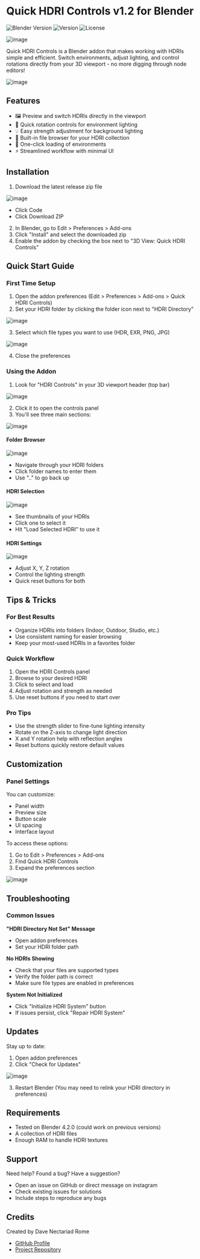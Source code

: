 # Quick HDRI Controls v1.2 for Blender

![Blender Version](https://img.shields.io/badge/Blender-4.2.0+-green.svg)
![Version](https://img.shields.io/badge/Version-0.9-blue.svg)
![License](https://img.shields.io/badge/License-MIT-lightgrey.svg)

![image](https://github.com/user-attachments/assets/f34ccf54-7e65-4dcb-8173-7b43ba369ea8)


Quick HDRI Controls is a Blender addon that makes working with HDRIs simple and efficient. Switch environments, adjust lighting, and control rotations directly from your 3D viewport - no more digging through node editors!

![image](https://github.com/user-attachments/assets/a942a5b2-b34d-466d-8e30-63e610576e42)




## Features

- 🖼️ Preview and switch HDRIs directly in the viewport
- 🔄 Quick rotation controls for environment lighting
- 💡 Easy strength adjustment for background lighting
- 📁 Built-in file browser for your HDRI collection
- 🎯 One-click loading of environments
- ⚡ Streamlined workflow with minimal UI

## Installation

1. Download the latest release zip file

![image](https://github.com/user-attachments/assets/0baaf264-0775-452b-a9d2-fc85be647507)
 - Click Code
 - Click Download ZIP

2. In Blender, go to Edit > Preferences > Add-ons
3. Click "Install" and select the downloaded zip
4. Enable the addon by checking the box next to "3D View: Quick HDRI Controls"

## Quick Start Guide

### First Time Setup

1. Open the addon preferences (Edit > Preferences > Add-ons > Quick HDRI Controls)
2. Set your HDRI folder by clicking the folder icon next to "HDRI Directory"

![image](https://github.com/user-attachments/assets/f6899f91-a0aa-462c-b26f-8720187b4791)

3. Select which file types you want to use (HDR, EXR, PNG, JPG)

![image](https://github.com/user-attachments/assets/5c3fc0bc-981f-4684-b1a8-4053eda39bcb)

4. Close the preferences

### Using the Addon

1. Look for "HDRI Controls" in your 3D viewport header (top bar)

![image](https://github.com/user-attachments/assets/001ed482-c246-430a-b5d3-c7c652e41953)

2. Click it to open the controls panel
3. You'll see three main sections:

![image](https://github.com/user-attachments/assets/16651a75-2e1b-431e-a561-2da4576d72ea)



#### Folder Browser

![image](https://github.com/user-attachments/assets/9fb2f24a-6fe1-400e-aaa5-c49526d3818b)

- Navigate through your HDRI folders
- Click folder names to enter them
- Use ".." to go back up

#### HDRI Selection

![image](https://github.com/user-attachments/assets/16a63525-8a63-41e3-8ec4-a8ba2588b312)

- See thumbnails of your HDRIs
- Click one to select it
- Hit "Load Selected HDRI" to use it

#### HDRI Settings

![image](https://github.com/user-attachments/assets/926e4556-cafb-4351-a0be-2b98aad66dca)

- Adjust X, Y, Z rotation
- Control the lighting strength
- Quick reset buttons for both

## Tips & Tricks

### For Best Results
- Organize HDRIs into folders (Indoor, Outdoor, Studio, etc.)
- Use consistent naming for easier browsing
- Keep your most-used HDRIs in a favorites folder

### Quick Workflow
1. Open the HDRI Controls panel
2. Browse to your desired HDRI
3. Click to select and load
4. Adjust rotation and strength as needed
5. Use reset buttons if you need to start over

### Pro Tips
- Use the strength slider to fine-tune lighting intensity
- Rotate on the Z-axis to change light direction
- X and Y rotation help with reflection angles
- Reset buttons quickly restore default values

## Customization

### Panel Settings
You can customize:
- Panel width
- Preview size
- Button scale
- UI spacing
- Interface layout

To access these options:
1. Go to Edit > Preferences > Add-ons
2. Find Quick HDRI Controls
3. Expand the preferences section

![image](https://github.com/user-attachments/assets/f7afa023-cc64-44b6-9faf-852082643e6a)


## Troubleshooting

### Common Issues

**"HDRI Directory Not Set" Message**
- Open addon preferences
- Set your HDRI folder path

**No HDRIs Showing**
- Check that your files are supported types
- Verify the folder path is correct
- Make sure file types are enabled in preferences

**System Not Initialized**
- Click "Initialize HDRI System" button
- If issues persist, click "Repair HDRI System"

## Updates

Stay up to date:
1. Open addon preferences
2. Click "Check for Updates"

![image](https://github.com/user-attachments/assets/3b7e297b-7208-43ac-9986-af65fb24452d)

3. Restart Blender
(You may need to relink your HDRI directory in preferences)

## Requirements

- Tested on Blender 4.2.0 (could work on previous versions)
- A collection of HDRI files
- Enough RAM to handle HDRI textures

## Support

Need help? Found a bug? Have a suggestion?
- Open an issue on GitHub or direct message on instagram
- Check existing issues for solutions
- Include steps to reproduce any bugs

## Credits

Created by Dave Nectariad Rome
- [GitHub Profile](https://github.com/mdreece)
- [Project Repository](https://github.com/mdreece/Quick-HDRI-Controls)

